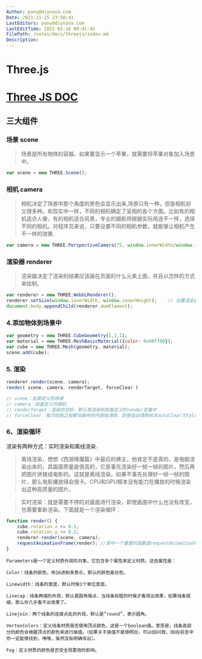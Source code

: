```yaml
---
Author: pony@diynova.com
Date: 2021-11-25 23:50:41
LastEditors: pony@diynova.com
LastEditTime: 2022-02-16 00:41:45
FilePath: /notes/docs/threejs/index.md
Description: 
---
```


# Three.js
# [Three JS DOC](http://www.hewebgl.com/article/getarticle/50)

## 三大组件

### 场景 scene

> 场景是所有物体的容器，如果要显示一个苹果，就需要将苹果对象加入场景中。

```javascript
var scene = new THREE.Scene();
```

### 相机 camera

> 相机决定了场景中那个角度的景色会显示出来,场景只有一种，但是相机却又很多种。和现实中一样，不同的相机确定了呈相的各个方面。比如有的相机适合人像，有的相机适合风景，专业的摄影师根据实际用途不一样，选择不同的相机。对程序员来说，只要设置不同的相机参数，就能够让相机产生不一样的效果.

```js
var camera = new THREE.PerspectiveCamera(75, window.innerWidth/window.innerHeight, 0.1, 1000) // 透视相机
```

### 渲染器 renderer

> 渲染器决定了渲染的结果应该画在页面的什么元素上面，并且以怎样的方式来绘制。

```js
var renderer = new THREE.WebGLRenderer();
renderer.setSize(window.innerWidth, window.innerHeight);    // 设置渲染器的大小为窗口的内宽度，也就是内容区的宽度
document.body.appendChild(renderer.domElement);
```

### 4.添加物体到场景中

```js
var geometry = new THREE.CubeGeometry(1,1,1); 
var material = new THREE.MeshBasicMaterial({color: 0x00ff00});
var cube = new THREE.Mesh(geometry, material); 
scene.add(cube);
```

### 5. 渲染
```js
renderer.render(scene, camera);
render( scene, camera, renderTarget, forceClear )

// scene：前面定义的场景
// camera：前面定义的相机
// renderTarget：渲染的目标，默认是渲染到前面定义的render变量中
// forceClear：每次绘制之前都将画布的内容给清除，即使自动清除标志autoClear为false，也会清除。
```

### 6、渲染循环
渲染有两种方式：实时渲染和离线渲染.

> 离线渲染，想想《西游降魔篇》中最后的佛主，他肯定不是真的，是电脑渲染出来的，其画面质量是很高的，它是事先渲染好一帧一帧的图片，然后再把图片拼接成电影的。这就是离线渲染。如果不事先处理好一帧一帧的图片，那么电影播放得会很卡。CPU和GPU根本没有能力在播放的时候渲染出这种高质量的图片。

> 实时渲染：就是需要不停的对画面进行渲染，即使画面中什么也没有改变，也需要重新渲染。下面就是一个渲染循环：

```js
function render() {
    cube.rotation.x += 0.1;
    cube.rotation.y += 0.1;
    renderer.render(scene, camera);
    requestAnimationFrame(render); //其中一个重要的函数是requestAnimationFrame，这个函数就是让浏览器去执行一次参数中的函数，这样通过上面render中调用requestAnimationFrame()函数，requestAnimationFrame()函数又让render()再执行一次，就形成了我们通常所说的游戏循环了。
}
```

```
Parameters是一个定义材质外观的对象，它包含多个属性来定义材质，这些属性是：

Color：线条的颜色，用16进制来表示，默认的颜色是白色。

Linewidth：线条的宽度，默认时候1个单位宽度。

Linecap：线条两端的外观，默认是圆角端点，当线条较粗的时候才看得出效果，如果线条很细，那么你几乎看不出效果了。

Linejoin：两个线条的连接点处的外观，默认是“round”，表示圆角。

VertexColors：定义线条材质是否使用顶点颜色，这是一个boolean值。意思是，线条各部分的颜色会根据顶点的颜色来进行插值。（如果关于插值不是很明白，可以QQ问我，QQ在前言中你一定能够找到，嘿嘿，虽然没有明确写出）。

Fog：定义材质的颜色是否受全局雾效的影响。
```